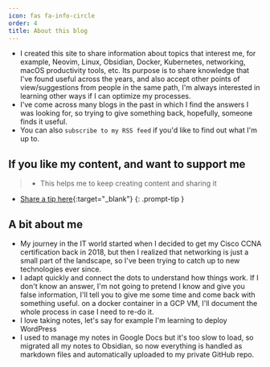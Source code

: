 ```yaml
---
icon: fas fa-info-circle
order: 4
title: About this blog
---
```


- I created this site to share information about topics that interest me, for
  example, Neovim, Linux, Obsidian, Docker, Kubernetes, networking, macOS
  productivity tools, etc. Its purpose is to share knowledge that I've found
  useful across the years, and also accept other points of view/suggestions from
  people in the same path, I'm always interested in learning other ways if I can
  optimize my processes.
- I've come across many blogs in the past in which I find the answers I was
  looking for, so trying to give something back, hopefully, someone finds it
  useful.
- You can also `subscribe to my RSS feed` if you'd like to find out what I'm up
  to.

## If you like my content, and want to support me

<!-- markdownlint-disable -->
<!-- prettier-ignore-start -->
 
<!-- tip=green, info=blue, warning=yellow, danger=red -->
 
> - This helps me to keep creating content and sharing it
- [Share a tip here](https://ko-fi.com/linkarzu){:target="\_blank"}
{: .prompt-tip }
 
<!-- prettier-ignore-end -->
<!-- markdownlint-restore -->

## A bit about me

- My journey in the IT world started when I decided to get my Cisco CCNA
  certification back in 2018, but then I realized that networking is just a
  small part of the landscape, so I've been trying to catch up to new
  technologies ever since.
- I adapt quickly and connect the dots to understand how things work. If I don't
  know an answer, I'm not going to pretend I know and give you false
  information, I'll tell you to give me some time and come back with something
  useful. on a docker container in a GCP VM, I'll document the whole process in
  case I need to re-do it.
- I love taking notes, let's say for example I'm learning to deploy WordPress
- I used to manage my notes in Google Docs but it's too slow to load, so
  migrated all my notes to Obsidian, so now everything is handled as markdown
  files and automatically uploaded to my private GitHub repo.

